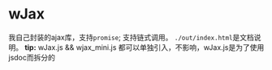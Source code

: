 # wJax
我自己封装的ajax库，支持`promise`;
支持链式调用。
`./out/index.html`是文档说明。
**tip:** wJax.js && wjax_mini.js 都可以单独引入，不影响，wJax.js是为了使用jsdoc而拆分的
